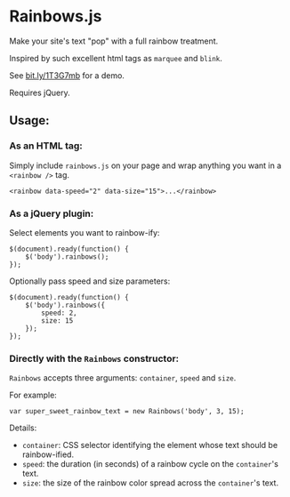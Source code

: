 # Rainbows.js

Make your site's text "pop" with a full rainbow treatment.

Inspired by such excellent html tags as `marquee` and `blink`.

See [bit.ly/1T3G7mb](http://bit.ly/1T3G7mb) for a demo.

Requires jQuery.

## Usage:

### As an HTML tag:

Simply include `rainbows.js` on your page and wrap anything you want in a `<rainbow />` tag.

    <rainbow data-speed="2" data-size="15">...</rainbow>

### As a jQuery plugin:

Select elements you want to rainbow-ify:

    $(document).ready(function() {
        $('body').rainbows();
    });

Optionally pass speed and size parameters:

    $(document).ready(function() {
        $('body').rainbows({
            speed: 2,
            size: 15
        });
    });

### Directly with the `Rainbows` constructor:

`Rainbows` accepts three arguments: `container`, `speed` and `size`.

For example:

    var super_sweet_rainbow_text = new Rainbows('body', 3, 15);

Details:

- `container`: CSS selector identifying the element whose text should be rainbow-ified.
- `speed`: the duration (in seconds) of a rainbow cycle on the `container`'s text.
- `size`: the size of the rainbow color spread across the `container`'s text.
